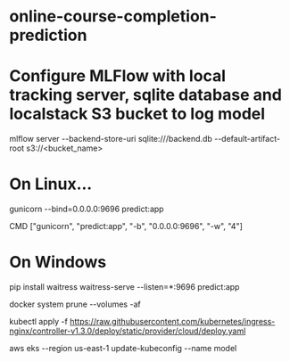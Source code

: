 # online-course-completion-prediction

# Configure MLFlow with local tracking server, sqlite database and localstack S3 bucket to log model

mlflow server --backend-store-uri sqlite:///backend.db --default-artifact-root s3://<bucket_name>

# On Linux...
gunicorn --bind=0.0.0.0:9696 predict:app

CMD ["gunicorn", "predict:app", "-b", "0.0.0.0:9696", "-w", "4"]

# On Windows
pip install waitress
waitress-serve --listen=*:9696 predict:app

docker system prune --volumes -af

kubectl apply -f https://raw.githubusercontent.com/kubernetes/ingress-nginx/controller-v1.3.0/deploy/static/provider/cloud/deploy.yaml

aws eks --region us-east-1 update-kubeconfig --name model